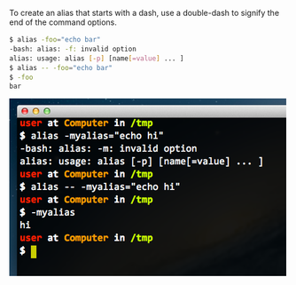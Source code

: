 To create an alias that starts with a dash, use a double-dash to signify the end of the command options.

```bash
$ alias -foo="echo bar"
-bash: alias: -f: invalid option
alias: usage: alias [-p] [name[=value] ... ]
$ alias -- -foo="echo bar"
$ -foo
bar
```

<img alt="" src="/img/uploads/2014-01/bash-alias-starting-with-dash.png" />
